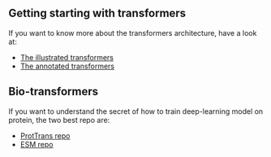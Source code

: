 ## Getting starting with transformers

If you want to know more about the transformers architecture, have a look at:
- [The illustrated transformers](http://jalammar.github.io/illustrated-transformer/)
- [The annotated transformers](https://nlp.seas.harvard.edu/2018/04/03/attention.html?s=09)

## Bio-transformers

If you want to understand the secret of how to train deep-learning model on protein, the two best repo are:
- [ProtTrans repo](https://github.com/agemagician/ProtTrans)
- [ESM repo](https://github.com/facebookresearch/esm)
